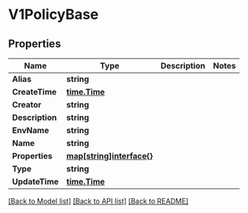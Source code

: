 # V1PolicyBase

## Properties

Name | Type | Description | Notes
------------ | ------------- | ------------- | -------------
**Alias** | **string** |  | 
**CreateTime** | [**time.Time**](time.Time.md) |  | 
**Creator** | **string** |  | 
**Description** | **string** |  | 
**EnvName** | **string** |  | 
**Name** | **string** |  | 
**Properties** | [**map[string]interface{}**](.md) |  | 
**Type** | **string** |  | 
**UpdateTime** | [**time.Time**](time.Time.md) |  | 

[[Back to Model list]](../README.md#documentation-for-models) [[Back to API list]](../README.md#documentation-for-api-endpoints) [[Back to README]](../README.md)


